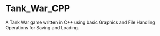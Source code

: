 # Tank_War_CPP
A Tank War game written in C++ using basic Graphics and File Handling Operations for Saving and Loading.
